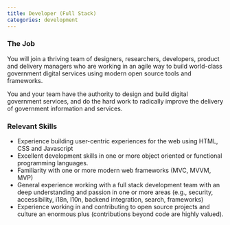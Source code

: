 ```yaml
---
title: Developer (Full Stack)
categories: development
---
```


### The Job

You will join a thriving team of designers, researchers, developers, product and delivery managers who are working in an agile way to build world-class government digital services using modern open source tools and frameworks.

You and your team have the authority to design and build digital government services, and do the hard work to radically improve the delivery of government information and services.

### Relevant Skills

- Experience building user-centric experiences for the web using HTML, CSS and Javascript
- Excellent development skills in one or more object oriented or functional programming languages.
- Familiarity with one or more modern web frameworks (MVC, MVVM, MVP)
- General experience working with a full stack development team with an deep understanding and passion in one or more areas (e.g., security, accessibility, i18n, l10n, backend integration, search, frameworks)
- Experience working in and contributing to open source projects and culture an enormous plus (contributions beyond code are highly valued).
